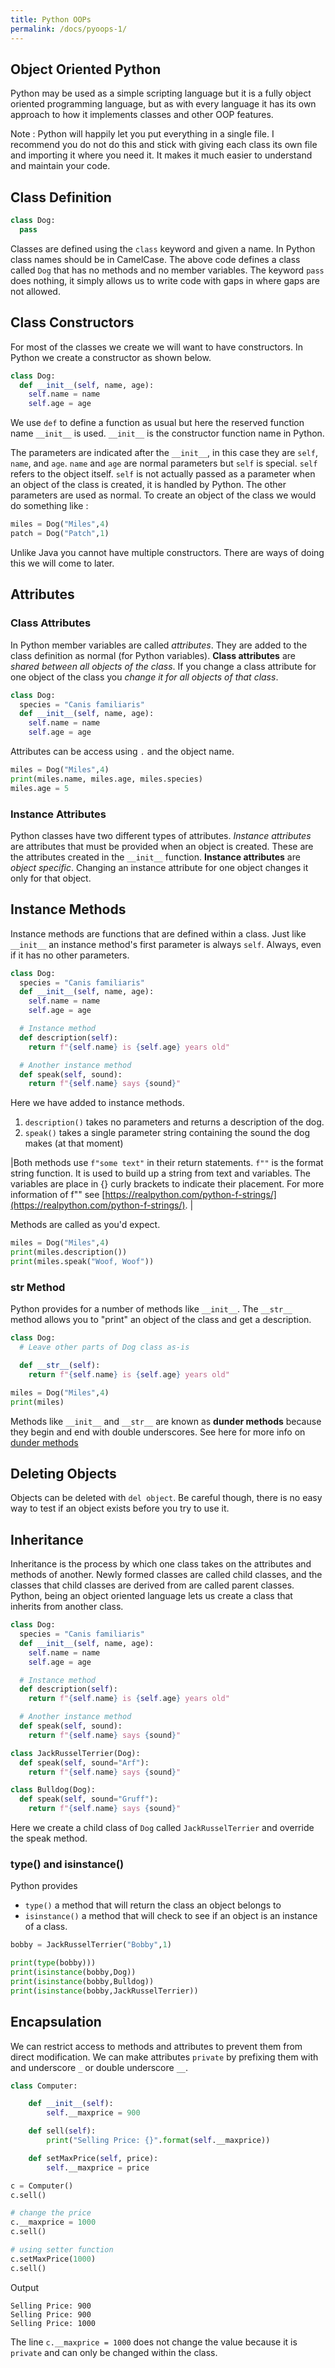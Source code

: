 ```yaml
---
title: Python OOPs
permalink: /docs/pyoops-1/
---
```


## Object Oriented Python

Python may be used as a simple scripting language but it is a fully object oriented programming language, but as with every language it has its own approach to how it implements classes and other OOP features.  

Note : Python will happily let you put everything in a single file. I recommend you do not do this and stick with giving each class its own file and importing it where you need it. It makes it much easier to understand and maintain your code.  

## Class Definition

```python
class Dog:
  pass
```

Classes are defined using the `class` keyword and given a name. In Python class names should be in CamelCase.  The above code defines a class called `Dog` that has no methods and no member variables. The keyword `pass` does nothing, it simply allows us to write code with gaps in where gaps are not allowed.  

## Class Constructors

For most of the classes we create we will want to have constructors. In Python we create a constructor as shown below.  

```python
class Dog:
  def __init__(self, name, age):
    self.name = name
    self.age = age
```

We use `def` to define a function as usual but here the reserved function name `__init__` is used. `__init__` is the constructor function name in Python.  

The parameters are indicated after the `__init__`, in this case they are `self`, `name`, and `age`. `name` and `age` are normal parameters but `self` is special. `self` refers to the object itself. `self` is not actually passed as a parameter when an object of the class is created, it is handled by Python. The other parameters are used as normal. To create an object of the class we would do something like :  

```python
miles = Dog("Miles",4)
patch = Dog("Patch",1)
```

Unlike Java you cannot have multiple constructors. There are ways of doing this we will come to later.  

## Attributes

### Class Attributes

In Python member variables are called *attributes*. They are added to the class definition as normal (for Python variables). **Class attributes** are *shared between all objects of the class*. If you change a class attribute for one object of the class you *change it for all objects of that class*.

```python
class Dog:
  species = "Canis familiaris"
  def __init__(self, name, age):
    self.name = name
    self.age = age
```

Attributes can be access using `.` and the object name.  

```python
miles = Dog("Miles",4)
print(miles.name, miles.age, miles.species)
miles.age = 5
```

### Instance Attributes

Python classes have two different types of attributes. *Instance attributes* are attributes that must be provided when an object is created. These are the attributes created in the `__init__` function. **Instance attributes** are *object specific*. Changing an instance attribute for one object changes it only for that object.

## Instance Methods

Instance methods are functions that are defined within a class. Just like `__init__` an instance method's first parameter is always `self`. Always, even if it has no other parameters.  

```python
class Dog:
  species = "Canis familiaris"
  def __init__(self, name, age):
    self.name = name
    self.age = age

  # Instance method
  def description(self):
    return f"{self.name} is {self.age} years old"

  # Another instance method
  def speak(self, sound):
    return f"{self.name} says {sound}"
```

Here we have added to instance methods.
1. `description()` takes no parameters and returns a description of the dog.
2. `speak()` takes a single parameter string containing the sound the dog makes (at that moment)

|Both methods use `f"some text"` in their return statements. `f""` is the format string function. It is used to build up a string from text and variables. The variables are place in {} curly brackets to indicate their placement. For more information of f"" see [https://realpython.com/python-f-strings/](https://realpython.com/python-f-strings/).  |

Methods are called as you'd expect.  

```python
miles = Dog("Miles",4)
print(miles.description())
print(miles.speak("Woof, Woof"))
```

### __str__ Method

Python provides for a number of methods like `__init__`. The `__str__` method allows you to "print" an object of the class and get a description.  

```python
class Dog:
  # Leave other parts of Dog class as-is

  def __str__(self):
    return f"{self.name} is {self.age} years old"
```

```python
miles = Dog("Miles",4)
print(miles)
```

Methods like `__init__` and `__str__` are known as **dunder methods** because they begin and end with double underscores. See here for more info on [dunder methods](https://medium.com/python-features/magic-methods-demystified-3c9e93144bf7)  

## Deleting Objects

Objects can be deleted with `del object`. Be careful though, there is no easy way to test if an object exists before you try to use it. 
## Inheritance

Inheritance is the process by which one class takes on the attributes and methods of another. Newly formed classes are called child classes, and the classes that child classes are derived from are called parent classes. Python, being an object oriented language lets us create a class that inherits from another class.  

```python
class Dog:
  species = "Canis familiaris"
  def __init__(self, name, age):
    self.name = name
    self.age = age

  # Instance method
  def description(self):
    return f"{self.name} is {self.age} years old"

  # Another instance method
  def speak(self, sound):
    return f"{self.name} says {sound}"
```

```python
class JackRusselTerrier(Dog):
  def speak(self, sound="Arf"):
    return f"{self.name} says {sound}"

class Bulldog(Dog):
  def speak(self, sound="Gruff"):
    return f"{self.name} says {sound}"
```

Here we create a child class of `Dog` called `JackRusselTerrier` and override the speak method.  


### type() and isinstance()

Python provides 
* `type()` a method that will return the class an object belongs to
* `isinstance()` a method that will check to see if an object is an instance of a class. 

```python
bobby = JackRusselTerrier("Bobby",1)

print(type(bobby)))
print(isinstance(bobby,Dog))
print(isinstance(bobby,Bulldog))
print(isinstance(bobby,JackRusselTerrier))
```

## Encapsulation

We can restrict access to methods and attributes to prevent them from direct modification. We can make attributes `private` by prefixing them with and underscore `_` or double underscore `__`.  

```python
class Computer:

    def __init__(self):
        self.__maxprice = 900

    def sell(self):
        print("Selling Price: {}".format(self.__maxprice))

    def setMaxPrice(self, price):
        self.__maxprice = price

c = Computer()
c.sell()

# change the price
c.__maxprice = 1000
c.sell()

# using setter function
c.setMaxPrice(1000)
c.sell()
```

Output

```console
Selling Price: 900
Selling Price: 900
Selling Price: 1000
```

The line `c.__maxprice = 1000` does not change the value because it is `private` and can only be changed within the class.  




